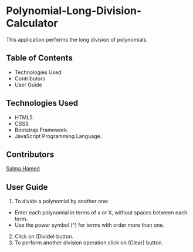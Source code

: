 # Polynomial-Long-Division-Calculator
This application performs the long division of polynomials.

## Table of Contents
- Technologies Used
- Contributors
- User Guide

## Technologies Used
- HTML5.
- CSS3.
- Bootstrap Framework.
- JavaScript Programming Language.

## Contributors
[Salma Hamed](https://github.com/Salma-Hamed)


## User Guide
1. To divide a polynomial by another one:
  - Enter each polynomial in terms of x or X, without spaces between each term.
  - Use the power symbol (^) for terms with order more than one.
2. Click on (Divide) button.
3. To perform another division operation click on (Clear) button. 
